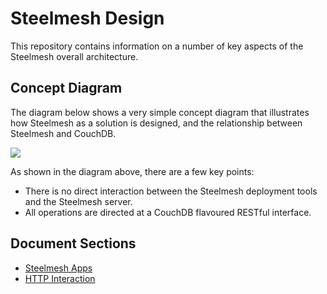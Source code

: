 # Steelmesh Design

This repository contains information on a number of key aspects of the Steelmesh overall architecture.

## Concept Diagram

The diagram below shows a very simple concept diagram that illustrates how Steelmesh as a solution is designed, and the relationship between Steelmesh and CouchDB.

![](/steelmesh/steelmesh-design/raw/master/docs/publish-process.png)

As shown in the diagram above, there are a few key points:

- There is no direct interaction between the Steelmesh deployment tools and the Steelmesh server.
- All operations are directed at a CouchDB flavoured RESTful interface.

## Document Sections

- [Steelmesh Apps](/steelmesh/steelmesh-design/tree/master/app)
- [HTTP Interaction](/steelmesh/steelmesh-design/tree/master/http)
